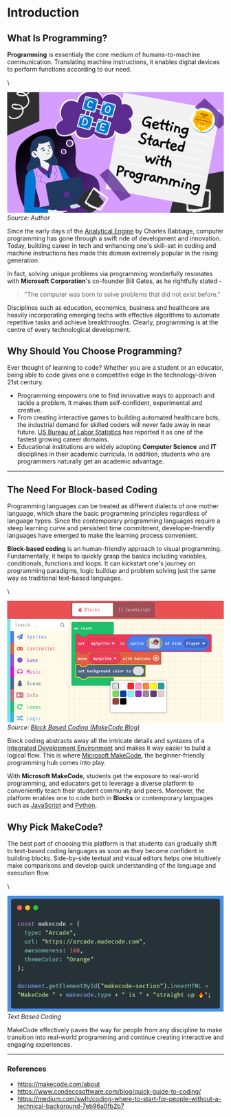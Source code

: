 # Introduction

## What Is Programming?

**Programming** is essentialy the core medium of humans-to-machine communication. Translating machine instructions, it enables digital devices to perform functions according to our need.

\


![Intro to Programming](../../../assets/intro-programming.png)\
_Source: Author_

Since the early days of the [Analytical Engine](https://wikipedia.org/wiki/Analytical\_Engine) by Charles Babbage, computer programming has gone through a swift ride of development and innovation. Today, building career in tech and enhancing one's skill-set in coding and machine instructions has made this domain extremely popular in the rising generation.

In fact, solving unique problems via programming wonderfully resonates with **Microsoft Corporation**'s co-founder Bill Gates, as he rightfully stated -

> "The computer was born to solve problems that did not exist before."

Disciplines such as education, economics, business and healthcare are heavily incorporating emerging techs with effective algorithms to automate repetitive tasks and achieve breakthroughs. Clearly, programming is at the centre of every technological development.

## Why Should You Choose Programming?

Ever thought of learning to code? Whether you are a student or an educator, being able to code gives one a competitive edge in the technology-driven 21st century.

* Programming empowers one to find innovative ways to approach and tackle a problem. It makes them self-confident, experimental and creative.
* From creating interactive games to building automated healthcare bots, the industrial demand for skilled coders will never fade away in near future. [US Bureau of Labor Statistics](https://www.bls.gov/ooh/computer-and-information-technology/home.htm) has reported it as one of the fastest growing career domains.
* Educational institutions are widely adopting **Computer Science** and **IT** disciplines in their academic curricula. In addition, students who are programmers naturally get an academic advantage.

***

## The Need For Block-based Coding

Programming languages can be treated as different dialects of one mother language, which share the basic programming principles regardless of language types. Since the contemporary programming languages require a steep learning curve and persistent time commitment, developer-friendly languages have emerged to make the learning process convenient.

**Block-based coding** is an human-friendly approach to visual programming. Fundamentally, it helps to quickly grasp the basics including variables, conditionals, functions and loops. It can kickstart one's journey on programming paradigms, logic buildup and problem solving just the same way as traditional text-based languages.

\


![MakeCode Block Coding](../../../assets/block-coding-interface.png)\
_Source:_ [_Block Based Coding (MakeCode Blog)_](https://makecode.com/blog/arcade/01-18-2019)

Block coding abstracts away all the intricate details and syntaxes of a [Integrated Development Environment](https://wikipedia.org/wiki/Integrated\_development\_environment) and makes it way easier to build a logical flow. This is where [Microsoft MakeCode](https://makecode.com), the beginner-friendly programming hub comes into play.

With **Microsoft MakeCode**, students get the exposure to real-world programming, and educators get to leverage a diverse platform to conveniently teach their student community and peers. Moreover, the platform enables one to code both in **Blocks** or contemporary languages such as [JavaScript](https://developer.mozilla.org/en-US/docs/Web/JavaScript) and [Python](https://www.python.org).

## Why Pick MakeCode?

The best part of choosing this platform is that students can gradually shift to text-based coding languages as soon as they become confident in building blocks. Side-by-side textual and visual editors helps one intuitively make comparisons and develop quick understanding of the language and execution flow.

\


![MakeCode Text Coding](../../../assets/text-snippet.png)\
_Text Based Coding_

MakeCode effectively paves the way for people from any discipline to make transition into real-world programming and continue creating interactive and engaging experiences.

***

### References

* https://makecode.com/about
* https://www.condecosoftware.com/blog/quick-guide-to-coding/
* https://medium.com/swlh/coding-where-to-start-for-people-without-a-technical-background-7eb96a0fb2b7
